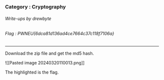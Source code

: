 ### Category : Cryptography
###### Write-ups by drewbyte
###### Flag : PWNEU{6dca81d136ad4ce7664c37c118f7106a}
---
Download the zip file and get the md5 hash.

![[Pasted image 20240320110013.png]]

The highlighted is the flag.



